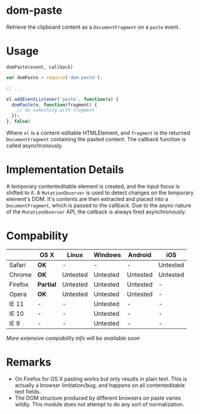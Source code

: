 # dom-paste

Retrieve the clipboard content as a `DocumentFragment` on a `paste` event.

# Usage

`domPaste(event, callback)`

```javascript
var domPaste = require('dom-paste');

// ...

el.addEventListener('paste', function(e) { 
  domPaste(e, function(fragment) {
    // do something with fragment
  });
}, false)
```

Where `el` is a content-editable HTMLElement, and `fragment` is the returned `DocumentFragment` containing the pasted content. The callback function is called asynchronously. 

# Implementation Details

A temporary contenteditable element is created, and the input focus is shifted to it. A `MutationObserver` is used to detect changes on the temporary element's DOM.
It's contents are then extracted and placed into a `DocumentFragment`, which is passed to the callback. Due to the async nature of the `MutationObserver` API, the callback
is always fired asynchronously.

# Compability

|             |  OS X         |  Linux        |  Windows        |  Android       | iOS           |
|-------------|---------------|---------------|-----------------|----------------|---------------|
| Safari      | **OK**        | -             | -               | -              | Untested      |
| Chrome      | **OK**        | Untested      | Untested        | Untested       | Untested      |
| Firefox     | **Partial**   | Untested      | Untested        | Untested       | -             |
| Opera       | **OK**        | Untested      | Untested        | Untested       | -             |
| IE 11       | -             | -             | Untested        | -              | -             |
| IE 10       | -             | -             | Untested        | -              | -             |
| IE 9        | -             | -             | Untested        | -              | -             |

*More extensive compability info will be available soon*

# Remarks

* On Firefox for OS X pasting works but only results in plain text. This is actually a browser limitation/bug, and happens on all contenteditable text fields.
* The DOM structure produced by different browsers on paste varies wildly. This module does not attempt to do any sort of normalization.

